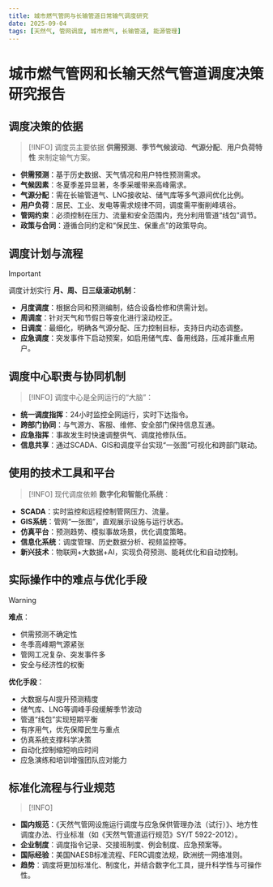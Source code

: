 ```yaml
---
title: 城市燃气管网与长输管道日常输气调度研究
date: 2025-09-04
tags: [天然气, 管网调度, 城市燃气, 长输管道, 能源管理]
---
```


# 城市燃气管网和长输天然气管道调度决策研究报告

## 调度决策的依据
> [!INFO]
调度员主要依据 **供需预测**、**季节气候波动**、**气源分配**、**用户负荷特性** 来制定输气方案。  
- **供需预测**：基于历史数据、天气情况和用户特性预测需求。  
- **气候因素**：冬夏季差异显著，冬季采暖带来高峰需求。  
- **气源分配**：需在长输管道气、LNG接收站、储气库等多气源间优化比例。  
- **用户负荷**：居民、工业、发电等需求规律不同，调度需平衡削峰填谷。  
- **管网约束**：必须控制在压力、流量和安全范围内，充分利用管道“线包”调节。  
- **政策与合同**：遵循合同约定和“保民生、保重点”的政策导向。

## 调度计划与流程
> [!IMPORTANT]
调度计划实行 **月、周、日三级滚动机制**：  
- **月度调度**：根据合同和预测编制，结合设备检修和供需计划。  
- **周调度**：针对天气和节假日等变化进行滚动校正。  
- **日调度**：最细化，明确各气源分配、压力控制目标，支持日内动态调整。  
- **应急调度**：突发事件下启动预案，如启用储气库、备用线路，压减非重点用户。

## 调度中心职责与协同机制
> [!INFO]
调度中心是全网运行的“大脑”：  
- **统一调度指挥**：24小时监控全网运行，实时下达指令。  
- **跨部门协同**：与气源方、客服、维修、安全部门保持信息互通。  
- **应急指挥**：事故发生时快速调整供气、调度抢修队伍。  
- **信息共享**：通过SCADA、GIS和调度平台实现“一张图”可视化和跨部门联动。

## 使用的技术工具和平台
> [!INFO]
现代调度依赖 **数字化和智能化系统**：  
- **SCADA**：实时监控和远程控制管网压力、流量。  
- **GIS系统**：管网“一张图”，直观展示设施与运行状态。  
- **仿真平台**：预测趋势、模拟事故场景，优化调度策略。  
- **信息化系统**：调度管理、历史数据分析、视频监控等。  
- **新兴技术**：物联网+大数据+AI，实现负荷预测、能耗优化和自动控制。

## 实际操作中的难点与优化手段
> [!WARNING]
**难点**：  
- 供需预测不确定性  
- 冬季高峰期气源紧张  
- 管网工况复杂、突发事件多  
- 安全与经济性的权衡  

**优化手段**：  
- 大数据与AI提升预测精度  
- 储气库、LNG等调峰手段缓解季节波动  
- 管道“线包”实现短期平衡  
- 有序用气，优先保障民生与重点  
- 仿真系统支撑科学决策  
- 自动化控制缩短响应时间  
- 应急演练和培训增强团队应对能力  

## 标准化流程与行业规范
> [!INFO]
- **国内规范**：《天然气管网设施运行调度与应急保供管理办法（试行）》、地方性调度办法、行业标准（如《天然气管道运行规范》SY/T 5922-2012）。  
- **企业制度**：调度指令记录、交接班制度、例会制度、应急预案等。  
- **国际经验**：美国NAESB标准流程、FERC调度法规，欧洲统一网络准则。  
- **趋势**：调度将更加标准化、制度化，并结合数字化工具，提升科学性与可操作性。
